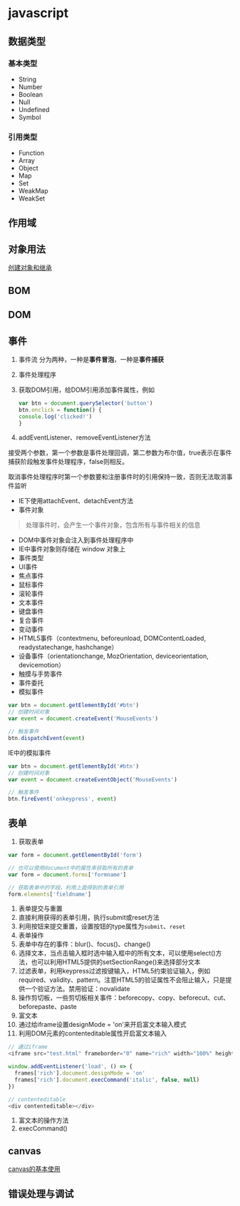 # javascript

## 数据类型

### 基本类型

* String
* Number
* Boolean
* Null
* Undefined
* Symbol

### 引用类型

* Function
* Array
* Object
* Map
* Set
* WeakMap
* WeakSet

## 作用域

## 对象用法

[创建对象和继承](javascript_obj.md)

## BOM

## DOM

## 事件

1. 事件流 分为两种，一种是**事件冒泡**，一种是**事件捕获**
2. 事件处理程序
3. 获取DOM引用，给DOM引用添加事件属性，例如

   ```javascript
   var btn = document.querySelector('button')
   btn.onclick = function() {
   console.log('clicked!')
   }
   ```

4. addEventListener、removeEventListener方法

接受两个参数，第一个参数是事件处理回调，第二参数为布尔值，true表示在事件捕获阶段触发事件处理程序，false则相反。

取消事件处理程序时第一个参数要和注册事件时的引用保持一致，否则无法取消事件监听

* IE下使用attachEvent、detachEvent方法
* 事件对象

> 处理事件时，会产生一个事件对象，包含所有与事件相关的信息

* DOM中事件对象会注入到事件处理程序中
* IE中事件对象则存储在 window 对象上
* 事件类型
* UI事件
* 焦点事件
* 鼠标事件
* 滚轮事件
* 文本事件
* 键盘事件
* 复合事件
* 变动事件
* HTML5事件（contextmenu, beforeunload, DOMContentLoaded, readystatechange, hashchange）
* 设备事件（orientationchange, MozOrientation, deviceorientation, devicemotion）
* 触摸与手势事件
* 事件委托
* 模拟事件

```javascript
var btn = document.getElementById('#btn')
// 创建时间对象
var event = document.createEvent('MouseEvents')

// 触发事件
btn.dispatchEvent(event)
```

IE中的模拟事件

```javascript
var btn = document.getElementById('#btn')
// 创建时间对象
var event = document.createEventObject('MouseEvents')

// 触发事件
btn.fireEvent('onkeypress', event)
```

## 表单

1. 获取表单

```javascript
var form = document.getElementById('form')

// 也可以使用document中的属性来获取所有的表单
var form = document.forms['formname']

// 获取表单中的字段，利用上面得到的表单引用
form.elements['fieldname']
```

1. 表单提交与重置
2. 直接利用获得的表单引用，执行submit或reset方法
3. 利用按钮来提交重置，设置按钮的type属性为`submit`、`reset`
4. 表单操作
5. 表单中存在的事件：blur\(\)、focus\(\)、change\(\)
6. 选择文本，当点击输入框时选中输入框中的所有文本，可以使用select\(\)方法，也可以利用HTML5提供的setSectionRange\(\)来选择部分文本
7. 过滤表单，利用keypress过滤按键输入，HTML5约束验证输入，例如required、validity、pattern。注意HTML5的验证属性不会阻止输入，只是提供一个验证方法。禁用验证：novalidate
8. 操作剪切板，一些剪切板相关事件：beforecopy、copy、beforecut、cut、beforepaste、paste
9. 富文本
10. 通过给iframe设置designMode = 'on'来开启富文本输入模式
11. 利用DOM元素的contenteditable属性开启富文本输入

```javascript
// 通过iframe
<iframe src="test.html" frameborder="0" name="rich" width="100%" height="100%"></iframe>

window.addEventListener('load', () => {
  frames['rich'].document.designMode = 'on'
  frames['rich'].document.execCommand('italic', false, null)
})

// contenteditable
<div contenteditable></div>
```

1. 富文本的操作方法
2. execCommand\(\) 

## canvas

[canvas的基本使用](javascript_canvas.md)

## 错误处理与调试

